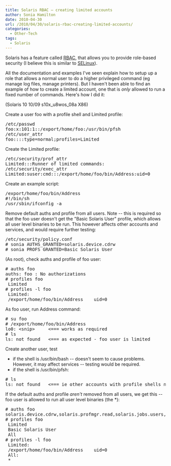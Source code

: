 ```yaml
---
title: Solaris RBAC – creating limited accounts
author: Sonia Hamilton
date: 2010-04-30
url: /2010/04/30/solaris-rbac-creating-limited-accounts/
categories:
  - Other-Tech
tags:
  - Solaris
---
```

Solaris has a feature called [RBAC][1], that allows you to provide role-based security (I believe this is similar to [SELinux][2]).

<!--more-->

All the documentation and examples I've seen explain how to setup up a role that allows a normal user to do a higher privileged command (eg manage log files, manage printers). But I haven't been able to find an example of how to create a limited account, one that is *only* allowed to run a fixed number of commands. Here's how I did it:

(Solaris 10 10/09 s10x\_u8wos\_08a X86)

Create a user foo with a profile shell and Limited profile:

<pre>/etc/passwd
foo:x:101:1::/export/home/foo:/usr/bin/pfsh
/etc/user_attr
foo::::type=normal;profiles=Limited</pre>

Create the Limited profile:

<pre>/etc/security/prof_attr
Limited:::Runner of limited commands:
/etc/security/exec_attr
Limited:suser:cmd:::/export/home/foo/bin/Address:uid=0</pre>

Create an example script:

<pre>/export/home/foo/bin/Address
#!/bin/sh
/usr/sbin/ifconfig -a</pre>

Remove default auths and profile from all users. Note -- this is required so that the foo user doesn't get the "Basic Solaris User" profile, which allows all user level binaries to be run. This however affects other accounts and services, and would require further testing:

<pre>/etc/security/policy.conf
# sonia AUTHS_GRANTED=solaris.device.cdrw
# sonia PROFS_GRANTED=Basic Solaris User</pre>

(As root), check auths and profile of foo user:

<pre># auths foo
auths: foo : No authorizations
# profiles foo
 Limited
# profiles -l foo
 Limited:
 /export/home/foo/bin/Address    uid=0</pre>

As foo user, run Address command:

<pre># su foo
# /export/home/foo/bin/Address
lo0: &lt;snip&gt;     &lt;=== works as required
# ls
ls: not found   &lt;=== as expected - foo user is limited</pre>

Create another user, test

  * if the shell is /usr/bin/bash -- doesn't seem to cause problems. However, it may affect services -- testing would be required.
  * if the shell is /usr/bin/pfsh:

<pre># ls
ls: not found   &lt;=== ie other accounts with profile shells need a profile explicitly assigned</pre>

If the default auths and profile *aren't* removed from all users, we get this -- foo user is allowed to run all user level binaries (the *):

<pre># auths foo
solaris.device.cdrw,solaris.profmgr.read,solaris.jobs.users,solaris.mail.mailq,solaris.admin.usermgr.read,solaris.admin.logsvc.read,solaris.admin.fsmgr.read,solaris.admin.serialmgr.read,solaris.admin.diskmgr.read,solaris.admin.procmgr.user,solaris.compsys.read,solaris.admin.printer.read,solaris.admin.prodreg.read,solaris.admin.dcmgr.read,solaris.snmp.read,solaris.project.read,solaris.admin.patchmgr.read,solaris.network.hosts.read,solaris.admin.volmgr.read
# profiles foo
 Limited
 Basic Solaris User
 All
# profiles -l foo
 Limited:
 /export/home/foo/bin/Address    uid=0
 All:
 *</pre>

 [1]: http://en.wikipedia.org/wiki/Role-based_access_control
 [2]: http://en.wikipedia.org/wiki/Selinux
